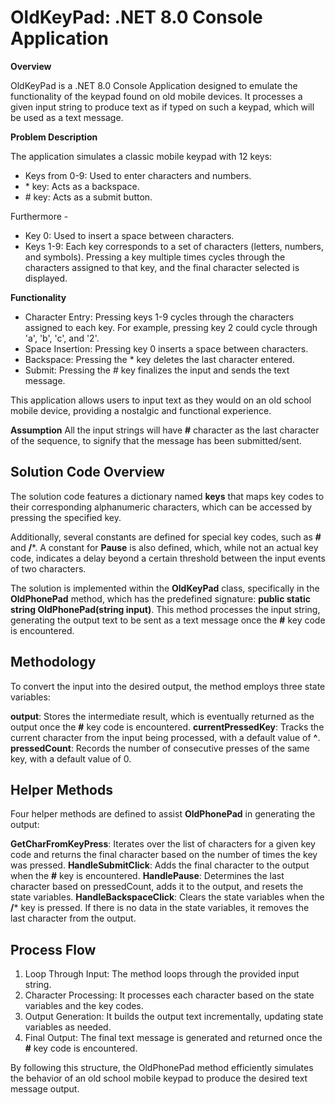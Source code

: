# OldKeyPad: .NET 8.0 Console Application
     
**Overview**

OldKeyPad is a .NET 8.0 Console Application designed to emulate the functionality of the keypad found on old mobile devices. It processes a given input string to produce text as if typed on such a keypad, which will be used as a text message.

**Problem Description**

The application simulates a classic mobile keypad with 12 keys:

* Keys from 0-9: Used to enter characters and numbers.
* \* key: Acts as a backspace.
* \# key: Acts as a submit button.

Furthermore - 
* Key 0: Used to insert a space between characters.
* Keys 1-9: Each key corresponds to a set of characters (letters, numbers, and symbols). Pressing a key multiple times cycles through the characters assigned to that key,
  and the final character selected is displayed.

**Functionality**

* Character Entry: Pressing keys 1-9 cycles through the characters assigned to each key. For example, pressing key 2 could cycle through 'a', 'b', 'c', and '2'.
* Space Insertion: Pressing key 0 inserts a space between characters.
* Backspace: Pressing the * key deletes the last character entered.
* Submit: Pressing the # key finalizes the input and sends the text message.

This application allows users to input text as they would on an old school mobile device, providing a nostalgic and functional experience.

**Assumption**
All the input strings will have **#** character as the last character of the sequence, to signify that the message has been submitted/sent.

## Solution Code Overview

The solution code features a dictionary named **keys** that maps key codes to their corresponding alphanumeric characters, which can be accessed by pressing the specified key.

Additionally, several constants are defined for special key codes, such as **#** and **/***. A constant for **Pause** is also defined, which, while not an actual key code, indicates a delay beyond a certain threshold between the input events of two characters.

The solution is implemented within the **OldKeyPad** class, specifically in the **OldPhonePad** method, which has the predefined signature: **public static string OldPhonePad(string input)**. 
This method processes the input string, generating the output text to be sent as a text message once the **#** key code is encountered.

## Methodology
To convert the input into the desired output, the method employs three state variables:

**output**: Stores the intermediate result, which is eventually returned as the output once the **#** key code is encountered.
**currentPressedKey**: Tracks the current character from the input being processed, with a default value of **^**.
**pressedCount**: Records the number of consecutive presses of the same key, with a default value of 0.

## Helper Methods
Four helper methods are defined to assist **OldPhonePad** in generating the output:

**GetCharFromKeyPress**: Iterates over the list of characters for a given key code and returns the final character based on the number of times the key was pressed.
**HandleSubmitClick**: Adds the final character to the output when the **#** key is encountered.
**HandlePause**: Determines the last character based on pressedCount, adds it to the output, and resets the state variables.
**HandleBackspaceClick**: Clears the state variables when the **/*** key is pressed. If there is no data in the state variables, it removes the last character from the output.


## Process Flow
1. Loop Through Input: The method loops through the provided input string.
2. Character Processing: It processes each character based on the state variables and the key codes.
3. Output Generation: It builds the output text incrementally, updating state variables as needed.
4. Final Output: The final text message is generated and returned once the **#** key code is encountered.


By following this structure, the OldPhonePad method efficiently simulates the behavior of an old school mobile keypad to produce the desired text message output.








